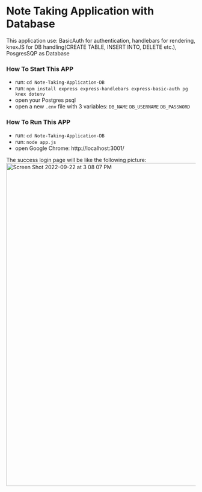 # Note Taking Application with Database
This application use: BasicAuth for authentication, handlebars for rendering, knexJS for DB handling(CREATE TABLE, INSERT INTO, DELETE etc.), PosgresSQP as Database

### How To Start This APP

- run: `cd Note-Taking-Application-DB`
- run: `npm install express express-handlebars express-basic-auth pg knex dotenv`
- open your Postgres psql
- open a new `.env` file with 3 variables:
  `DB_NAME`
  `DB_USERNAME`
  `DB_PASSWORD`

### How To Run This APP

- run: `cd Note-Taking-Application-DB`
- run: `node app.js`
- open Google Chrome: http://localhost:3001/

The success login page will be like the following picture:
<br/>
<img width="858" alt="Screen Shot 2022-09-22 at 3 08 07 PM" src="https://user-images.githubusercontent.com/67308492/191681081-c2f72369-3348-42f9-bb96-9233e7c896f5.png">
